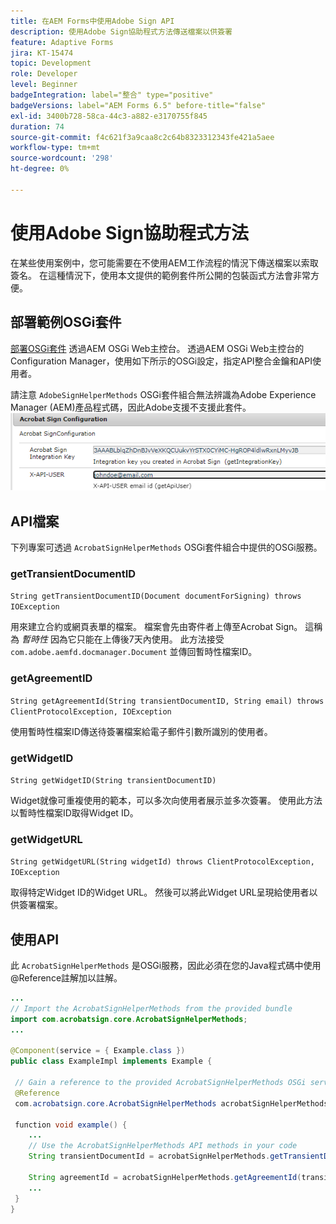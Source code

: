 ```yaml
---
title: 在AEM Forms中使用Adobe Sign API
description: 使用Adobe Sign協助程式方法傳送檔案以供簽署
feature: Adaptive Forms
jira: KT-15474
topic: Development
role: Developer
level: Beginner
badgeIntegration: label="整合" type="positive"
badgeVersions: label="AEM Forms 6.5" before-title="false"
exl-id: 3400b728-58ca-44c3-a882-e3170755f845
duration: 74
source-git-commit: f4c621f3a9caa8c2c64b8323312343fe421a5aee
workflow-type: tm+mt
source-wordcount: '298'
ht-degree: 0%

---
```


# 使用Adobe Sign協助程式方法

在某些使用案例中，您可能需要在不使用AEM工作流程的情況下傳送檔案以索取簽名。 在這種情況下，使用本文提供的範例套件所公開的包裝函式方法會非常方便。

## 部署範例OSGi套件

[部署OSGi套件](assets/AdobeSignHelperMethods.core-1.0.0-SNAPSHOT.jar) 透過AEM OSGi Web主控台。 透過AEM OSGi Web主控台的Configuration Manager，使用如下所示的OSGi設定，指定API整合金鑰和API使用者。

 請注意 `AdobeSignHelperMethods` OSGi套件組合無法辨識為Adobe Experience Manager (AEM)產品程式碼，因此Adobe支援不支援此套件。
![sign-configuration](assets/sign-configuration.png)


## API檔案

下列專案可透過 `AcrobatSignHelperMethods` OSGi套件組合中提供的OSGi服務。

### getTransientDocumentID

`String getTransientDocumentID(Document documentForSigning) throws IOException`


用來建立合約或網頁表單的檔案。 檔案會先由寄件者上傳至Acrobat Sign。 這稱為 _暫時性_ 因為它只能在上傳後7天內使用。 此方法接受 `com.adobe.aemfd.docmanager.Document` 並傳回暫時性檔案ID。

### getAgreementID

`String getAgreementId(String transientDocumentID, String email) throws ClientProtocolException, IOException`

使用暫時性檔案ID傳送待簽署檔案給電子郵件引數所識別的使用者。

### getWidgetID

`String getWidgetID(String transientDocumentID)`

Widget就像可重複使用的範本，可以多次向使用者展示並多次簽署。 使用此方法以暫時性檔案ID取得Widget ID。

### getWidgetURL

`String getWidgetURL(String widgetId) throws ClientProtocolException, IOException`

取得特定Widget ID的Widget URL。 然後可以將此Widget URL呈現給使用者以供簽署檔案。

## 使用API

此 `AcrobatSignHelperMethods` 是OSGi服務，因此必須在您的Java程式碼中使用@Reference註解加以註解。

```java
...
// Import the AcrobatSignHelperMethods from the provided bundle
import com.acrobatsign.core.AcrobatSignHelperMethods;
...

@Component(service = { Example.class })
public class ExampleImpl implements Example {

 // Gain a reference to the provided AcrobatSignHelperMethods OSGi service
 @Reference
 com.acrobatsign.core.AcrobatSignHelperMethods acrobatSignHelperMethods;

 function void example() { 
    ...
    // Use the AcrobatSignHelperMethods API methods in your code
    String transientDocumentId = acrobatSignHelperMethods.getTransientDocumentID(documentForSigning);

    String agreementId = acrobatSignHelperMethods.getAgreementId(transientDocumentID, "johndoe@example.com");
    ...
 }
}
```
